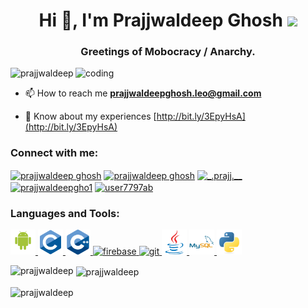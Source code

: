<h1 align="center">Hi 👋, I'm Prajjwaldeep Ghosh <img src="https://img.icons8.com/color/2x/instagram-verification-badge.png" height="23"></h1>
<h3 align="center">Greetings of Mobocracy / Anarchy.</h3>

<img align="right" alt="coding" width="400" src="https://user-images.githubusercontent.com/55389276/140866485-8fb1c876-9a8f-4d6a-98dc-08c4981eaf70.gif">

<p align="left"> <img src="https://komarev.com/ghpvc/?username=prajjwaldeep&label=Profile%20views&color=0e75b6&style=flat" alt="prajjwaldeep" /> </p>

- 📫 How to reach me **prajjwaldeepghosh.leo@gmail.com**

- 📄 Know about my experiences [http://bit.ly/3EpyHsA](http://bit.ly/3EpyHsA)

<h3 align="left">Connect with me:</h3>
<p align="left">
<a href="https://linkedin.com/in/prajjwaldeep ghosh" target="blank"><img align="center" src="https://raw.githubusercontent.com/rahuldkjain/github-profile-readme-generator/master/src/images/icons/Social/linked-in-alt.svg" alt="prajjwaldeep ghosh" height="30" width="40" /></a>
<a href="https://fb.com/prajjwaldeep ghosh" target="blank"><img align="center" src="https://raw.githubusercontent.com/rahuldkjain/github-profile-readme-generator/master/src/images/icons/Social/facebook.svg" alt="prajjwaldeep ghosh" height="30" width="40" /></a>
<a href="https://instagram.com/_.prajj.__" target="blank"><img align="center" src="https://raw.githubusercontent.com/rahuldkjain/github-profile-readme-generator/master/src/images/icons/Social/instagram.svg" alt="_.prajj.__" height="30" width="40" /></a>
<a href="https://www.hackerrank.com/prajjwaldeepgho1" target="blank"><img align="center" src="https://raw.githubusercontent.com/rahuldkjain/github-profile-readme-generator/master/src/images/icons/Social/hackerrank.svg" alt="prajjwaldeepgho1" height="30" width="40" /></a>
<a href="https://www.leetcode.com/user7797ab" target="blank"><img align="center" src="https://raw.githubusercontent.com/rahuldkjain/github-profile-readme-generator/master/src/images/icons/Social/leet-code.svg" alt="user7797ab" height="30" width="40" /></a>
</p>

<h3 align="left">Languages and Tools:</h3>
<p align="left"> <a href="https://developer.android.com" target="_blank" rel="noreferrer"> <img src="https://raw.githubusercontent.com/devicons/devicon/master/icons/android/android-original-wordmark.svg" alt="android" width="40" height="40"/> </a> <a href="https://www.cprogramming.com/" target="_blank" rel="noreferrer"> <img src="https://raw.githubusercontent.com/devicons/devicon/master/icons/c/c-original.svg" alt="c" width="40" height="40"/> </a> <a href="https://www.w3schools.com/cpp/" target="_blank" rel="noreferrer"> <img src="https://raw.githubusercontent.com/devicons/devicon/master/icons/cplusplus/cplusplus-original.svg" alt="cplusplus" width="40" height="40"/> </a> <a href="https://firebase.google.com/" target="_blank" rel="noreferrer"> <img src="https://www.vectorlogo.zone/logos/firebase/firebase-icon.svg" alt="firebase" width="40" height="40"/> </a> <a href="https://git-scm.com/" target="_blank" rel="noreferrer"> <img src="https://www.vectorlogo.zone/logos/git-scm/git-scm-icon.svg" alt="git" width="40" height="40"/> </a> <a href="https://www.java.com" target="_blank" rel="noreferrer"> <img src="https://raw.githubusercontent.com/devicons/devicon/master/icons/java/java-original.svg" alt="java" width="40" height="40"/> </a> <a href="https://www.mysql.com/" target="_blank" rel="noreferrer"> <img src="https://raw.githubusercontent.com/devicons/devicon/master/icons/mysql/mysql-original-wordmark.svg" alt="mysql" width="40" height="40"/> </a> <a href="https://www.python.org" target="_blank" rel="noreferrer"> <img src="https://raw.githubusercontent.com/devicons/devicon/master/icons/python/python-original.svg" alt="python" width="40" height="40"/> </a> </p>

<p><img align="left" src="https://github-readme-stats.vercel.app/api/top-langs?username=prajjwaldeep&show_icons=true&locale=en&layout=compact" alt="prajjwaldeep" /></p>

<p>&nbsp;<img align="center" src="https://github-readme-stats.vercel.app/api?username=prajjwaldeep&show_icons=true&locale=en" alt="prajjwaldeep" /></p>

<p><img align="center" src="https://github-readme-streak-stats.herokuapp.com/?user=prajjwaldeep&" alt="prajjwaldeep" /></p>
